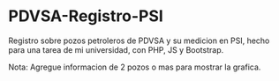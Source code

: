 # PDVSA-Registro-PSI
Registro sobre pozos petroleros de PDVSA y su medicion en PSI, hecho para una tarea de mi universidad, con PHP, JS y Bootstrap.

Nota: Agregue informacion de 2 pozos o mas para mostrar la grafica.

